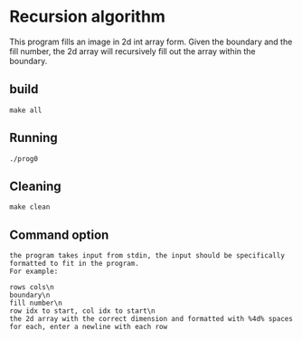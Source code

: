 # Recursion algorithm

This program fills an image in 2d int array form. Given the boundary and the fill number, the 2d array will recursively fill out the array within the boundary.

## build
    make all
    
## Running
    ./prog0
    
## Cleaning
    make clean
    
## Command option
    the program takes input from stdin, the input should be specifically formatted to fit in the program. 
    For example:
    
    rows cols\n
    boundary\n
    fill number\n
    row idx to start, col idx to start\n
    the 2d array with the correct dimension and formatted with %4d% spaces for each, enter a newline with each row
    

